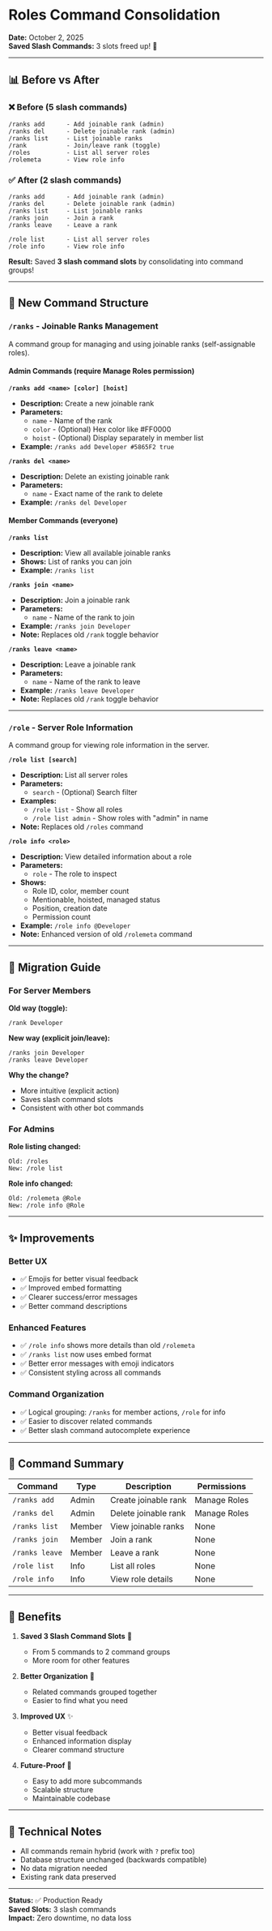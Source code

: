 # Roles Command Consolidation

**Date:** October 2, 2025  
**Saved Slash Commands:** 3 slots freed up! 🎉

---

## 📊 Before vs After

### ❌ Before (5 slash commands)
```
/ranks add      - Add joinable rank (admin)
/ranks del      - Delete joinable rank (admin)
/ranks list     - List joinable ranks
/rank           - Join/leave rank (toggle)
/roles          - List all server roles
/rolemeta       - View role info
```

### ✅ After (2 slash commands)
```
/ranks add      - Add joinable rank (admin)
/ranks del      - Delete joinable rank (admin)
/ranks list     - List joinable ranks
/ranks join     - Join a rank
/ranks leave    - Leave a rank

/role list      - List all server roles
/role info      - View role info
```

**Result:** Saved **3 slash command slots** by consolidating into command groups!

---

## 🎯 New Command Structure

### `/ranks` - Joinable Ranks Management

A command group for managing and using joinable ranks (self-assignable roles).

#### Admin Commands (require Manage Roles permission)

**`/ranks add <name> [color] [hoist]`**
- **Description:** Create a new joinable rank
- **Parameters:**
  - `name` - Name of the rank
  - `color` - (Optional) Hex color like #FF0000
  - `hoist` - (Optional) Display separately in member list
- **Example:** `/ranks add Developer #5865F2 true`

**`/ranks del <name>`**
- **Description:** Delete an existing joinable rank
- **Parameters:**
  - `name` - Exact name of the rank to delete
- **Example:** `/ranks del Developer`

#### Member Commands (everyone)

**`/ranks list`**
- **Description:** View all available joinable ranks
- **Shows:** List of ranks you can join
- **Example:** `/ranks list`

**`/ranks join <name>`**
- **Description:** Join a joinable rank
- **Parameters:**
  - `name` - Name of the rank to join
- **Example:** `/ranks join Developer`
- **Note:** Replaces old `/rank` toggle behavior

**`/ranks leave <name>`**
- **Description:** Leave a joinable rank
- **Parameters:**
  - `name` - Name of the rank to leave
- **Example:** `/ranks leave Developer`
- **Note:** Replaces old `/rank` toggle behavior

---

### `/role` - Server Role Information

A command group for viewing role information in the server.

**`/role list [search]`**
- **Description:** List all server roles
- **Parameters:**
  - `search` - (Optional) Search filter
- **Examples:**
  - `/role list` - Show all roles
  - `/role list admin` - Show roles with "admin" in name
- **Note:** Replaces old `/roles` command

**`/role info <role>`**
- **Description:** View detailed information about a role
- **Parameters:**
  - `role` - The role to inspect
- **Shows:**
  - Role ID, color, member count
  - Mentionable, hoisted, managed status
  - Position, creation date
  - Permission count
- **Example:** `/role info @Developer`
- **Note:** Enhanced version of old `/rolemeta` command

---

## 🔄 Migration Guide

### For Server Members

**Old way (toggle):**
```
/rank Developer
```

**New way (explicit join/leave):**
```
/ranks join Developer
/ranks leave Developer
```

**Why the change?** 
- More intuitive (explicit action)
- Saves slash command slots
- Consistent with other bot commands

### For Admins

**Role listing changed:**
```
Old: /roles
New: /role list
```

**Role info changed:**
```
Old: /rolemeta @Role
New: /role info @Role
```

---

## ✨ Improvements

### Better UX
- ✅ Emojis for better visual feedback
- ✅ Improved embed formatting
- ✅ Clearer success/error messages
- ✅ Better command descriptions

### Enhanced Features
- ✅ `/role info` shows more details than old `/rolemeta`
- ✅ `/ranks list` now uses embed format
- ✅ Better error messages with emoji indicators
- ✅ Consistent styling across all commands

### Command Organization
- ✅ Logical grouping: `/ranks` for member actions, `/role` for info
- ✅ Easier to discover related commands
- ✅ Better slash command autocomplete experience

---

## 📝 Command Summary

| Command | Type | Description | Permissions |
|---------|------|-------------|-------------|
| `/ranks add` | Admin | Create joinable rank | Manage Roles |
| `/ranks del` | Admin | Delete joinable rank | Manage Roles |
| `/ranks list` | Member | View joinable ranks | None |
| `/ranks join` | Member | Join a rank | None |
| `/ranks leave` | Member | Leave a rank | None |
| `/role list` | Info | List all roles | None |
| `/role info` | Info | View role details | None |

---

## 🎊 Benefits

1. **Saved 3 Slash Command Slots** 🎯
   - From 5 commands to 2 command groups
   - More room for other features

2. **Better Organization** 📁
   - Related commands grouped together
   - Easier to find what you need

3. **Improved UX** ✨
   - Better visual feedback
   - Enhanced information display
   - Clearer command structure

4. **Future-Proof** 🚀
   - Easy to add more subcommands
   - Scalable structure
   - Maintainable codebase

---

## 🔧 Technical Notes

- All commands remain hybrid (work with `?` prefix too)
- Database structure unchanged (backwards compatible)
- No data migration needed
- Existing rank data preserved

---

**Status:** ✅ Production Ready  
**Saved Slots:** 3 slash commands  
**Impact:** Zero downtime, no data loss
